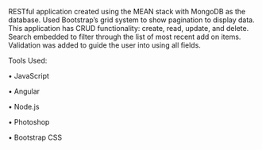 RESTful application created using the MEAN stack with MongoDB as the database. Used Bootstrap’s grid system to show pagination to display data. This application has CRUD functionality: create, read, update, and delete. Search embedded to filter through the list of most recent add on items. Validation was added to guide the user into using all fields. 
	
Tools Used:

•	JavaScript

•	Angular

•	Node.js

•	Photoshop

•	Bootstrap CSS

